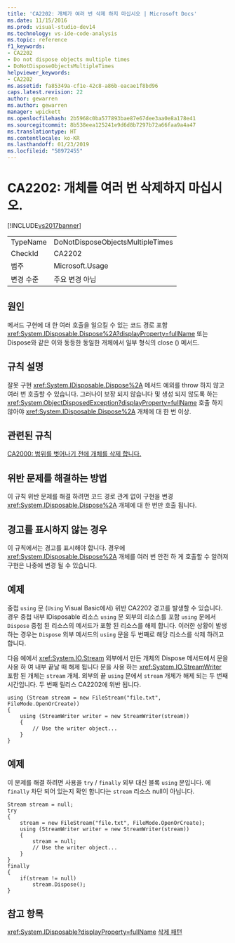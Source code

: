 ```yaml
---
title: 'CA2202: 개체가 여러 번 삭제 하지 마십시오 | Microsoft Docs'
ms.date: 11/15/2016
ms.prod: visual-studio-dev14
ms.technology: vs-ide-code-analysis
ms.topic: reference
f1_keywords:
- CA2202
- Do not dispose objects multiple times
- DoNotDisposeObjectsMultipleTimes
helpviewer_keywords:
- CA2202
ms.assetid: fa85349a-cf1e-42c8-a86b-eacae1f8bd96
caps.latest.revision: 22
author: gewarren
ms.author: gewarren
manager: wpickett
ms.openlocfilehash: 2b5968c0ba577893bae87e67dee3aa0e8a178e41
ms.sourcegitcommit: 8b538eea125241e9d6d8b7297b72a66faa9a4a47
ms.translationtype: HT
ms.contentlocale: ko-KR
ms.lasthandoff: 01/23/2019
ms.locfileid: "58972455"
---
```

# <a name="ca2202-do-not-dispose-objects-multiple-times"></a>CA2202: 개체를 여러 번 삭제하지 마십시오.
[!INCLUDE[vs2017banner](../includes/vs2017banner.md)]

|||
|-|-|
|TypeName|DoNotDisposeObjectsMultipleTimes|
|CheckId|CA2202|
|범주|Microsoft.Usage|
|변경 수준|주요 변경 아님|

## <a name="cause"></a>원인
 메서드 구현에 대 한 여러 호출을 일으킬 수 있는 코드 경로 포함 <xref:System.IDisposable.Dispose%2A?displayProperty=fullName> 또는 Dispose와 같은 이와 동등한 동일한 개체에서 일부 형식의 close () 메서드.

## <a name="rule-description"></a>규칙 설명
 잘못 구현 <xref:System.IDisposable.Dispose%2A> 메서드 예외를 throw 하지 않고 여러 번 호출할 수 있습니다. 그러나이 보장 되지 않습니다 및 생성 되지 않도록 하는 <xref:System.ObjectDisposedException?displayProperty=fullName> 호출 하지 않아야 <xref:System.IDisposable.Dispose%2A> 개체에 대 한 번 이상.

## <a name="related-rules"></a>관련된 규칙
 [CA2000: 범위를 벗어나기 전에 개체를 삭제 합니다.](../code-quality/ca2000-dispose-objects-before-losing-scope.md)

## <a name="how-to-fix-violations"></a>위반 문제를 해결하는 방법
 이 규칙 위반 문제를 해결 하려면 코드 경로 관계 없이 구현을 변경 <xref:System.IDisposable.Dispose%2A> 개체에 대 한 번만 호출 됩니다.

## <a name="when-to-suppress-warnings"></a>경고를 표시하지 않는 경우
 이 규칙에서는 경고를 표시해야 합니다. 경우에 <xref:System.IDisposable.Dispose%2A> 개체를 여러 번 안전 하 게 호출할 수 알려져 구현은 나중에 변경 될 수 있습니다.

## <a name="example"></a>예제
 중첩 `using` 문 (`Using` Visual Basic에서) 위반 CA2202 경고를 발생할 수 있습니다. 경우 중첩 내부 IDisposable 리소스 `using` 문 외부의 리소스를 포함 `using` 문에서 `Dispose` 중첩 된 리소스의 메서드가 포함 된 리소스를 해제 합니다. 이러한 상황이 발생 하는 경우는 `Dispose` 외부 메서드의 `using` 문을 두 번째로 해당 리소스를 삭제 하려고 합니다.

 다음 예에서 <xref:System.IO.Stream> 외부에서 만든 개체의 Dispose 메서드에서 문을 사용 하 여 내부 끝날 때 해제 됩니다 문을 사용 하는 <xref:System.IO.StreamWriter> 포함 된 개체는 `stream` 개체. 외부의 끝 `using` 문에서 `stream` 개체가 해제 되는 두 번째 시간입니다. 두 번째 릴리스 CA2202에 위반 됩니다.

```
using (Stream stream = new FileStream("file.txt", FileMode.OpenOrCreate))
{
    using (StreamWriter writer = new StreamWriter(stream))
    {
        // Use the writer object...
    }
}
```

## <a name="example"></a>예제
 이 문제를 해결 하려면 사용을 `try` / `finally` 외부 대신 블록 `using` 문입니다. 에 `finally` 차단 되어 있는지 확인 합니다는 `stream` 리소스 null이 아닙니다.

```
Stream stream = null;
try
{
    stream = new FileStream("file.txt", FileMode.OpenOrCreate);
    using (StreamWriter writer = new StreamWriter(stream))
    {
        stream = null;
        // Use the writer object...
    }
}
finally
{
    if(stream != null)
        stream.Dispose();
}
```

## <a name="see-also"></a>참고 항목
 <xref:System.IDisposable?displayProperty=fullName> [삭제 패턴](http://msdn.microsoft.com/library/31a6c13b-d6a2-492b-9a9f-e5238c983bcb)
